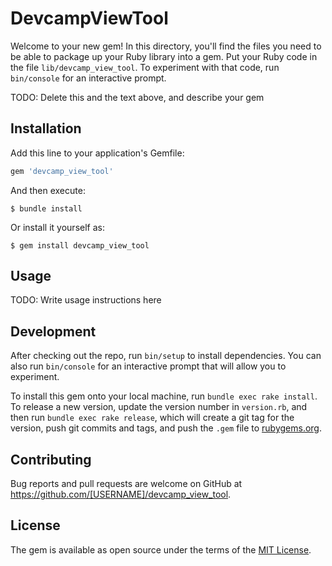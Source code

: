 # DevcampViewTool

Welcome to your new gem! In this directory, you'll find the files you need to be able to package up your Ruby library into a gem. Put your Ruby code in the file `lib/devcamp_view_tool`. To experiment with that code, run `bin/console` for an interactive prompt.

TODO: Delete this and the text above, and describe your gem

## Installation

Add this line to your application's Gemfile:

```ruby
gem 'devcamp_view_tool'
```

And then execute:

    $ bundle install

Or install it yourself as:

    $ gem install devcamp_view_tool

## Usage

TODO: Write usage instructions here

## Development

After checking out the repo, run `bin/setup` to install dependencies. You can also run `bin/console` for an interactive prompt that will allow you to experiment.

To install this gem onto your local machine, run `bundle exec rake install`. To release a new version, update the version number in `version.rb`, and then run `bundle exec rake release`, which will create a git tag for the version, push git commits and tags, and push the `.gem` file to [rubygems.org](https://rubygems.org).

## Contributing

Bug reports and pull requests are welcome on GitHub at https://github.com/[USERNAME]/devcamp_view_tool.


## License

The gem is available as open source under the terms of the [MIT License](https://opensource.org/licenses/MIT).

